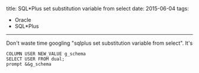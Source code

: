 title: SQL*Plus set substitution variable from select
date: 2015-06-04
tags:
- Oracle
- SQL*Plus
---

Don't waste time googling "sqlplus set substitution variable from select". It's 

````
COLUMN USER NEW_VALUE g_schema
SELECT USER FROM dual;
prompt &&g_schema
````
